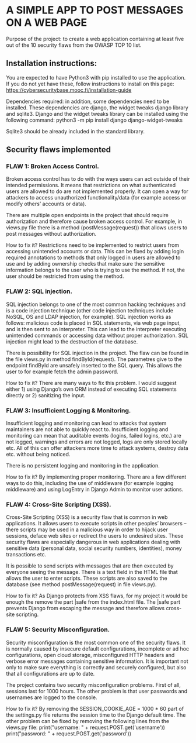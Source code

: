 # A SIMPLE APP TO POST MESSAGES ON A WEB PAGE

Purpose of the project: to create a web application containing at least five out of the 10 security flaws from the OWASP TOP 10 list.

## Installation instructions:

You are expected to have Python3 with pip installed to use the application. If you do not yet have these, follow instructions to install on this page: https://cybersecuritybase.mooc.fi/installation-guide

Dependencies required: in addition, some dependencies need to be installed. These dependencies are django, the widget tweaks django library and sqlite3. Django and the widget tweaks library can be installed using the following command:
python3 -m pip install django django-widget-tweaks

Sqlite3 should be already included in the standard library.


## Security flaws implemented

### FLAW 1: Broken Access Control. 

Broken access control has to do with the ways users can act outside of their intended permissions. It means that restrictions on what authenticated users are allowed to do are not implemented properly. It can open a way for attackers to access unauthorized functionality/data (for example access or modify others’ accounts or data).

There are multiple open endpoints in the project that should require authorization and therefore cause broken access control. For example, in views.py file there is a method (postMessage(request)) that allows users to post messages without authorization.

How to fix it? Restrictions need to be implemented to restrict users from accessing unintended accounts or data. This can be fixed by adding login required annotations to methods that only logged in users are allowed to use and by adding ownership checks that make sure the sensitive information belongs to the user who is trying to use the method. If not, the user should be restricted from using the method.

### FLAW 2: SQL injection.

SQL injection belongs to one of the most common hacking techniques and is a code injection technique (other code injection techniques include NoSQL, OS and LDAP injection, for example). SQL injection works as follows: malicious code is placed in SQL statements, via web page input, and is then sent to an interpreter. This can lead to the interpreter executing unintended commands or accessing data without proper authorization. SQL injection might lead to the destruction of the database.

There is possibility for SQL injection in the project. The flaw can be found in the file views.py in method findById(request). The parametres give to the endpoint findById are unsafely inserted to the SQL query. This allows the user to for example fetch the admin password.

How to fix it? There are many ways to fix this problem. I would suggest either 1) using Django’s own ORM instead of executing SQL statements directly or 2) sanitizing the input.

### FLAW 3: Insufficient Logging & Monitoring. 

Insufficient logging and monitoring can lead to attacks that system maintainers are not able to quickly react to. Insufficient logging and monitoring can mean that auditable events (logins, failed logins, etc.) are not logged, warnings and errors are not logged, logs are only stored locally etc. All of this can offer attackers more time to attack systems, destroy data etc. without being noticed.

There is no persistent logging and monitoring in the application.

How to fix it? By implementing proper monitoring. There are a few different ways to do this, including the use of middleware (for example logging middleware) and using LogEntry in Django Admin to monitor user actions.

### FLAW 4: Cross-Site Scripting (XSS). 

Cross-Site Scripting (XSS) is a security flaw that is common in web applications. It allows users to execute scripts in other peoples’ browsers – there scripts may be used in a malicious way in order to hijack user sessions, deface web sites or redirect the users to undesired sites. These security flaws are especially dangerous in web applications dealing with sensitive data (personal data, social security numbers, identities), money transactions etc.

It is possible to send scripts with messages that are then executed by everyone seeing the message. There is a text field in the HTML file that allows the user to enter scripts. These scripts are also saved to the database (see method postMessage(request) in file views.py).

How to fix it? As Django protects from XSS flaws, for my project it would be enough the remove the part |safe from the index.html file. The |safe part prevents Django from escaping the message and therefore allows cross-site scripting.

### FLAW 5: Security Misconfiguration. 

Security misconfiguration is the most common one of the security flaws. It is normally caused by insecure default configurations, incomplete or ad hoc configurations, open cloud storage, misconfigured HTTP headers and verbose error messages containing sensitive information. It is important not only to make sure everything is correctly and securely configured, but also that all configurations are up to date.

The project contains two security misconfiguration problems. First of all, sessions last for 1000 hours. The other problem is that user passwords and usernames are logged to the console.

How to fix it? By removing the SESSION_COOKIE_AGE = 1000 * 60 part of the settings.py file returns the session time to the Django default time. The other problem can be fixed by removing the following lines from the views.py file:
print("username: " + request.POST.get('username'))
print("password: " + request.POST.get('password'))
